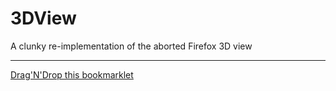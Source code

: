 # 3DView
A clunky re-implementation of the aborted Firefox 3D view


----- 


<a href="javascript:(function (){ let style = document.createElement('style'); style.innerHTML = '[debug=true] { outline: 1px solid lime; outline-offset: -1px; -webkit-transform-style: preserve-3d; transform-style: preserve-3d; -webkit-perspective: 600px; perspective: 600px; } [debug=true] * { outline: 1px solid lime; outline-offset: -1px; box-shadow: 0 0 100px rgba(0, 0, 0, 0.4); -webkit-transition: all 0.5s ease; transition: all 0.5s ease; } [debug=true] *:before, [debug=true] *:after { outline: 1px solid red; outline-offset: -1px; box-shadow: 0 0 100px rgba(0, 0, 0, 0.4); left: 40px; } [debug=true] section, [debug=true] div.hero { -webkit-transform: rotateY(16deg) scale(0.8) translateX(15%) skewY(-6deg); transform: rotateY(16deg) scale(0.8) translateX(15%) skewY(-6deg); } @media (min-width: 1600px) { [debug=true] section, [debug=true] div.hero { -webkit-transform: rotateY(16deg) scale(0.6) translateX(15%) skewY(-6deg); transform: rotateY(16deg) scale(0.6) translateX(15%) skewY(-6deg); } } [debug=true] section p { left: 80px; } [debug=true] section:hover article:after { -webkit-transform: none !important; transform: none !important; }'; document.head.appendChild(style); document.body.setAttribute('debug','true'); })();">Drag'N'Drop this bookmarklet</a>
